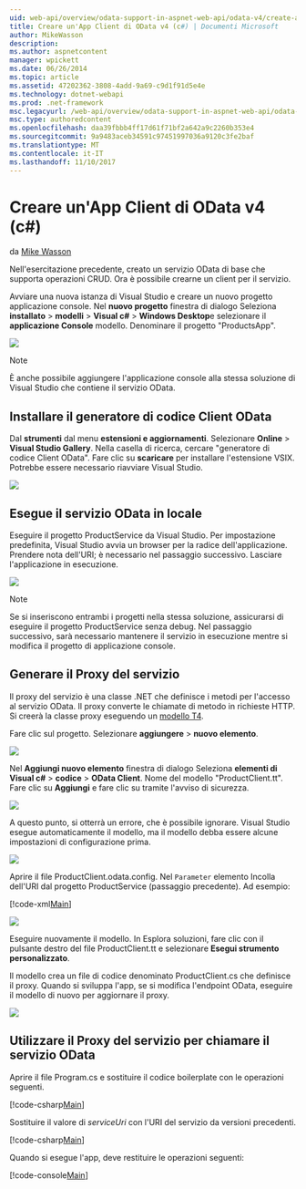 ```yaml
---
uid: web-api/overview/odata-support-in-aspnet-web-api/odata-v4/create-an-odata-v4-client-app
title: Creare un'App Client di OData v4 (c#) | Documenti Microsoft
author: MikeWasson
description: 
ms.author: aspnetcontent
manager: wpickett
ms.date: 06/26/2014
ms.topic: article
ms.assetid: 47202362-3808-4add-9a69-c9d1f91d5e4e
ms.technology: dotnet-webapi
ms.prod: .net-framework
msc.legacyurl: /web-api/overview/odata-support-in-aspnet-web-api/odata-v4/create-an-odata-v4-client-app
msc.type: authoredcontent
ms.openlocfilehash: daa39fbbb4ff17d61f71bf2a642a9c2260b353e4
ms.sourcegitcommit: 9a9483aceb34591c97451997036a9120c3fe2baf
ms.translationtype: MT
ms.contentlocale: it-IT
ms.lasthandoff: 11/10/2017
---
```

<a name="create-an-odata-v4-client-app-c"></a>Creare un'App Client di OData v4 (c#)
====================
da [Mike Wasson](https://github.com/MikeWasson)

Nell'esercitazione precedente, creato un servizio OData di base che supporta operazioni CRUD. Ora è possibile crearne un client per il servizio.

Avviare una nuova istanza di Visual Studio e creare un nuovo progetto applicazione console. Nel **nuovo progetto** finestra di dialogo Seleziona **installato** &gt; **modelli** &gt; **Visual c#** &gt; **Windows Desktop**e selezionare il **applicazione Console** modello. Denominare il progetto &quot;ProductsApp&quot;.

![](create-an-odata-v4-client-app/_static/image1.png)

> [!NOTE]
> È anche possibile aggiungere l'applicazione console alla stessa soluzione di Visual Studio che contiene il servizio OData.


## <a name="install-the-odata-client-code-generator"></a>Installare il generatore di codice Client OData

Dal **strumenti** dal menu **estensioni e aggiornamenti**. Selezionare **Online** &gt; **Visual Studio Gallery**. Nella casella di ricerca, cercare &quot;generatore di codice Client OData&quot;. Fare clic su **scaricare** per installare l'estensione VSIX. Potrebbe essere necessario riavviare Visual Studio.

[![](create-an-odata-v4-client-app/_static/image3.png)](create-an-odata-v4-client-app/_static/image2.png)

## <a name="run-the-odata-service-locally"></a>Esegue il servizio OData in locale

Eseguire il progetto ProductService da Visual Studio. Per impostazione predefinita, Visual Studio avvia un browser per la radice dell'applicazione. Prendere nota dell'URI; è necessario nel passaggio successivo. Lasciare l'applicazione in esecuzione.

![](create-an-odata-v4-client-app/_static/image4.png)

> [!NOTE]
> Se si inseriscono entrambi i progetti nella stessa soluzione, assicurarsi di eseguire il progetto ProductService senza debug. Nel passaggio successivo, sarà necessario mantenere il servizio in esecuzione mentre si modifica il progetto di applicazione console.


## <a name="generate-the-service-proxy"></a>Generare il Proxy del servizio

Il proxy del servizio è una classe .NET che definisce i metodi per l'accesso al servizio OData. Il proxy converte le chiamate di metodo in richieste HTTP. Si creerà la classe proxy eseguendo un [modello T4](https://msdn.microsoft.com/en-us/library/bb126445.aspx).

Fare clic sul progetto. Selezionare **aggiungere** &gt; **nuovo elemento**.

![](create-an-odata-v4-client-app/_static/image5.png)

Nel **Aggiungi nuovo elemento** finestra di dialogo Seleziona **elementi di Visual c#** &gt; **codice** &gt; **OData Client**. Nome del modello &quot;ProductClient.tt&quot;. Fare clic su **Aggiungi** e fare clic su tramite l'avviso di sicurezza.

[![](create-an-odata-v4-client-app/_static/image7.png)](create-an-odata-v4-client-app/_static/image6.png)

A questo punto, si otterrà un errore, che è possibile ignorare. Visual Studio esegue automaticamente il modello, ma il modello debba essere alcune impostazioni di configurazione prima.

[![](create-an-odata-v4-client-app/_static/image9.png)](create-an-odata-v4-client-app/_static/image8.png)

Aprire il file ProductClient.odata.config. Nel `Parameter` elemento Incolla dell'URI dal progetto ProductService (passaggio precedente). Ad esempio:

[!code-xml[Main](create-an-odata-v4-client-app/samples/sample1.xml)]

[![](create-an-odata-v4-client-app/_static/image11.png)](create-an-odata-v4-client-app/_static/image10.png)

Eseguire nuovamente il modello. In Esplora soluzioni, fare clic con il pulsante destro del file ProductClient.tt e selezionare **Esegui strumento personalizzato**.

Il modello crea un file di codice denominato ProductClient.cs che definisce il proxy. Quando si sviluppa l'app, se si modifica l'endpoint OData, eseguire il modello di nuovo per aggiornare il proxy.

![](create-an-odata-v4-client-app/_static/image12.png)

## <a name="use-the-service-proxy-to-call-the-odata-service"></a>Utilizzare il Proxy del servizio per chiamare il servizio OData

Aprire il file Program.cs e sostituire il codice boilerplate con le operazioni seguenti.

[!code-csharp[Main](create-an-odata-v4-client-app/samples/sample2.cs)]

Sostituire il valore di *serviceUri* con l'URI del servizio da versioni precedenti.

[!code-csharp[Main](create-an-odata-v4-client-app/samples/sample3.cs)]

Quando si esegue l'app, deve restituire le operazioni seguenti:

[!code-console[Main](create-an-odata-v4-client-app/samples/sample4.cmd)]
